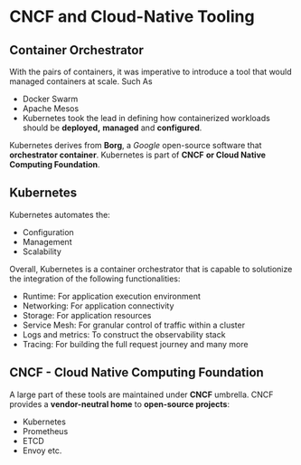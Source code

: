 # CNCF and Cloud-Native Tooling

## Container Orchestrator

With the pairs of containers, it was imperative to introduce a tool that would managed containers at scale. Such As

* Docker Swarm
* Apache Mesos
* Kubernetes took the lead in defining how containerized workloads should be **deployed,** **managed** and **configured**.

Kubernetes derives from **Borg**, a *Google* open-source  software that **orchestrator container**. Kubernetes is part of **CNCF** **or Cloud Native Computing Foundation**.


## Kubernetes

Kubernetes automates the:

* Configuration
* Management
* Scalability

Overall, Kubernetes is a container orchestrator that is capable to solutionize the integration of the following functionalities:

* Runtime:          For application execution environment
* Networking:       For application connectivity
* Storage:          For application resources
* Service Mesh:     For granular control of traffic within a cluster
* Logs and metrics: To construct the observability stack
* Tracing:          For building the full request journey and many more

## CNCF - Cloud Native Computing Foundation

A large part of these tools are maintained under **CNCF** umbrella.
CNCF provides a **vendor-neutral home** to **open-source projects**:

* Kubernetes
* Prometheus
* ETCD
* Envoy etc.


